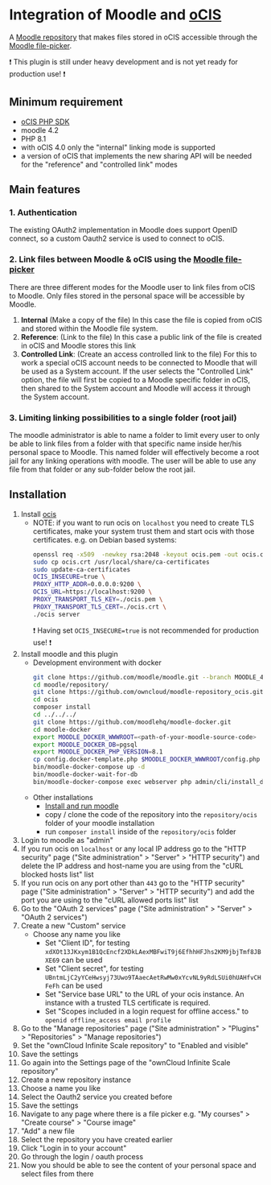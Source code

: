 # Integration of Moodle and [oCIS](https://doc.owncloud.com/ocis/next/)

A [Moodle repository](https://docs.moodle.org/402/en/Repositories) that makes files stored in oCIS accessible through the [Moodle file-picker](https://docs.moodle.org/402/en/File_picker).

:exclamation: This plugin is still under heavy development and is not yet ready for production use! :exclamation:

## Minimum requirement
- [oCIS PHP SDK](https://github.com/owncloud/ocis-php-sdk/)
- moodle 4.2
- PHP 8.1
- with oCIS 4.0 only the "internal" linking mode is supported
- a version of oCIS that implements the new sharing API will be needed for the "reference" and "controlled link" modes

## Main features

### 1. Authentication
The existing OAuth2 implementation in Moodle does support OpenID connect, so a custom Oauth2 service is used to connect to oCIS.

### 2. Link files between Moodle & oCIS using the [Moodle file-picker](https://docs.moodle.org/402/en/File_picker)

There are three different modes for the Moodle user to link files from oCIS to Moodle. Only files stored in the personal space will be accessible by Moodle.

1. **Internal** (Make a copy of the file)
   In this case the file is copied from oCIS and stored within the Moodle file system.
2. **Reference**: (Link to the file)
   In this case a public link of the file is created in oCIS and Moodle stores this link
3. **Controlled Link**: (Create an access controlled link to the file)
   For this to work a special oCIS account needs to be connected to Moodle that will be used as a System account. If the user selects the "Controlled Link" option, the file will first be copied to a Moodle specific folder in oCIS, then shared to the System account and Moodle will access it through the System account.

### 3. Limiting linking possibilities to a single folder (root jail)

The moodle administrator is able to name a folder to limit every user to only be able to link files from a folder with that specific name inside her/his personal space to Moodle. This named folder will effectively become a root jail for any linking operations with moodle. The user will be able to use any file from that folder or any sub-folder below the root jail.

## Installation

1. Install [ocis](https://doc.owncloud.com/ocis/next/quickguide/quickguide.html)
   - NOTE: if you want to run ocis on `localhost` you need to create TLS certificates, make your system trust them and start ocis with those certificates. e.g. on Debian based systems:
     ```bash
     openssl req -x509  -newkey rsa:2048 -keyout ocis.pem -out ocis.crt -nodes -days 365 -subj '/CN=localhost'
     sudo cp ocis.crt /usr/local/share/ca-certificates
     sudo update-ca-certificates
     OCIS_INSECURE=true \
     PROXY_HTTP_ADDR=0.0.0.0:9200 \
     OCIS_URL=https://localhost:9200 \
     PROXY_TRANSPORT_TLS_KEY=./ocis.pem \
     PROXY_TRANSPORT_TLS_CERT=./ocis.crt \
     ./ocis server
     ```
     :exclamation: Having set `OCIS_INSECURE=true` is not recommended for production use! :exclamation:
2. Install moodle and this plugin
   - Development environment with docker
     ```bash
     git clone https://github.com/moodle/moodle.git --branch MOODLE_402_STABLE --single-branch --depth=1
     cd moodle/repository/
     git clone https://github.com/owncloud/moodle-repository_ocis.git ocis
     cd ocis
     composer install
     cd ../../../
     git clone https://github.com/moodlehq/moodle-docker.git
     cd moodle-docker
     export MOODLE_DOCKER_WWWROOT=<path-of-your-moodle-source-code>
     export MOODLE_DOCKER_DB=pgsql
     export MOODLE_DOCKER_PHP_VERSION=8.1
     cp config.docker-template.php $MOODLE_DOCKER_WWWROOT/config.php
     bin/moodle-docker-compose up -d
     bin/moodle-docker-wait-for-db
     bin/moodle-docker-compose exec webserver php admin/cli/install_database.php --agree-license --fullname="Docker moodle" --shortname="docker_moodle" --summary="Docker moodle site" --adminpass="admin" --adminemail="admin@example.com"
     ```
   - Other installations
     - [Install and run moodle](https://docs.moodle.org/402/en/Installing_Moodle)
     - copy / clone the code of the repository into the `repository/ocis` folder of your moodle installation
     - run `composer install` inside of the `repository/ocis` folder
3. Login to moodle as "admin"
4. If you run ocis on `localhost` or any local IP address go to the "HTTP security" page ("Site administration" > "Server" > "HTTP security") and delete the IP address and host-name you are using from the "cURL blocked hosts list" list
5. If you run ocis on any port other than `443` go to the "HTTP security" page ("Site administration" > "Server" > "HTTP security") and add the port you are using to the "cURL allowed ports list" list
6. Go to the "OAuth 2 services" page ("Site administration" > "Server" > "OAuth 2 services")
7. Create a new "Custom" service
   - Choose any name you like
     - Set "Client ID", for testing `xdXOt13JKxym1B1QcEncf2XDkLAexMBFwiT9j6EfhhHFJhs2KM9jbjTmf8JBXE69` can be used
     - Set "Client secret", for testing `UBntmLjC2yYCeHwsyj73Uwo9TAaecAetRwMw0xYcvNL9yRdLSUi0hUAHfvCHFeFh` can be used
     - Set "Service base URL" to the URL of your ocis instance. An instance with a trusted TLS certificate is required. 
     - Set "Scopes included in a login request for offline access." to `openid offline_access email profile`
8. Go to the "Manage repositories" page ("Site administration" > "Plugins" > "Repositories" > "Manage repositories")
9. Set the "ownCloud Infinite Scale repository" to "Enabled and visible"
10. Save the settings
11. Go again into the Settings page of the "ownCloud Infinite Scale repository"
12. Create a new repository instance
13. Choose a name you like
14. Select the Oauth2 service you created before
15. Save the settings
16. Navigate to any page where there is a file picker e.g. "My courses" > "Create course" > "Course image"
17. "Add" a new file
18. Select the repository you have created earlier
19. Click "Login in to your account"
20. Go through the login / oauth process
21. Now you should be able to see the content of your personal space and select files from there

